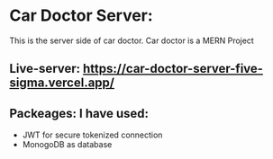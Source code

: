 # Car Doctor Server: 
This is the server side of car doctor. Car doctor is a MERN Project

## Live-server: https://car-doctor-server-five-sigma.vercel.app/

## Packeages: I have used:
* JWT for secure tokenized connection
* MonogoDB as database